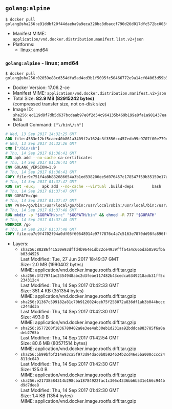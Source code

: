 ## `golang:alpine`

```console
$ docker pull golang@sha256:e91ddbf20f44daeba9a9eca328bc8dbaccf790d26d017dfc572bc003f556e42d
```

-	Manifest MIME: `application/vnd.docker.distribution.manifest.list.v2+json`
-	Platforms:
	-	linux; amd64

### `golang:alpine` - linux; amd64

```console
$ docker pull golang@sha256:02059e88cd354dfa5ad4cd3b1f5095fc50466772e9a14cf04063d59b3dca0e6c
```

-	Docker Version: 17.06.2-ce
-	Manifest MIME: `application/vnd.docker.distribution.manifest.v2+json`
-	Total Size: **82.9 MB (82915242 bytes)**  
	(compressed transfer size, not on-disk size)
-	Image ID: `sha256:ed119d8f7db5d637bcdaab97e8f2d54c964135b469b199e8fa1a981437ea9d5b`
-	Default Command: `["\/bin\/sh"]`

```dockerfile
# Wed, 13 Sep 2017 14:32:25 GMT
ADD file:4583e12bf5caec40b861a3409f2a1624c3f3556cc457edb99c9707f00e779e45 in / 
# Wed, 13 Sep 2017 14:32:26 GMT
CMD ["/bin/sh"]
# Thu, 14 Sep 2017 01:36:41 GMT
RUN apk add --no-cache ca-certificates
# Thu, 14 Sep 2017 01:36:41 GMT
ENV GOLANG_VERSION=1.9
# Thu, 14 Sep 2017 01:36:41 GMT
COPY file:9c751f4a8b882686654a3b1ed338206ee5d076457c178547f59b35159e17a438 in /go-alpine-patches/ 
# Thu, 14 Sep 2017 01:37:47 GMT
RUN set -eux; 	apk add --no-cache --virtual .build-deps 		bash 		gcc 		musl-dev 		openssl 		go 	; 	export 		GOROOT_BOOTSTRAP="$(go env GOROOT)" 		GOOS="$(go env GOOS)" 		GOARCH="$(go env GOARCH)" 		GO386="$(go env GO386)" 		GOARM="$(go env GOARM)" 		GOHOSTOS="$(go env GOHOSTOS)" 		GOHOSTARCH="$(go env GOHOSTARCH)" 	; 		wget -O go.tgz "https://golang.org/dl/go$GOLANG_VERSION.src.tar.gz"; 	echo 'a4ab229028ed167ba1986825751463605264e44868362ca8e7accc8be057e993 *go.tgz' | sha256sum -c -; 	tar -C /usr/local -xzf go.tgz; 	rm go.tgz; 		cd /usr/local/go/src; 	for p in /go-alpine-patches/*.patch; do 		[ -f "$p" ] || continue; 		patch -p2 -i "$p"; 	done; 	./make.bash; 		rm -rf /go-alpine-patches; 	apk del .build-deps; 		export PATH="/usr/local/go/bin:$PATH"; 	go version
# Thu, 14 Sep 2017 01:37:47 GMT
ENV GOPATH=/go
# Thu, 14 Sep 2017 01:37:47 GMT
ENV PATH=/go/bin:/usr/local/go/bin:/usr/local/sbin:/usr/local/bin:/usr/sbin:/usr/bin:/sbin:/bin
# Thu, 14 Sep 2017 01:37:48 GMT
RUN mkdir -p "$GOPATH/src" "$GOPATH/bin" && chmod -R 777 "$GOPATH"
# Thu, 14 Sep 2017 01:37:48 GMT
WORKDIR /go
# Thu, 14 Sep 2017 01:37:48 GMT
COPY file:ea7c9f4702f94a0df05f60648914e97f7876c4a7c5163e7870dd98fa896ff722 in /usr/local/bin/ 
```

-	Layers:
	-	`sha256:88286f41530e93dffd4b964e1db22ce4939fffa4a4c665dab8591fbab03d4926`  
		Last Modified: Tue, 27 Jun 2017 18:49:37 GMT  
		Size: 2.0 MB (1990402 bytes)  
		MIME: application/vnd.docker.image.rootfs.diff.tar.gzip
	-	`sha256:3f27971ac2354948abc2d3feae117482b43cedca6349218adb31ff5c234312c4`  
		Last Modified: Thu, 14 Sep 2017 01:42:33 GMT  
		Size: 351.4 KB (351354 bytes)  
		MIME: application/vnd.docker.image.rootfs.diff.tar.gzip
	-	`sha256:91367c599182a81c70b9126024ceb75f258072a836df1ab3b044bcccc244dd3a`  
		Last Modified: Thu, 14 Sep 2017 01:42:30 GMT  
		Size: 493.0 B  
		MIME: application/vnd.docker.image.rootfs.diff.tar.gzip
	-	`sha256:8577260f1836780402a8e3ee4ab30eb1d231aa92bddca883785f6a0adeb2765b`  
		Last Modified: Thu, 14 Sep 2017 01:42:54 GMT  
		Size: 80.6 MB (80571514 bytes)  
		MIME: application/vnd.docker.image.rootfs.diff.tar.gzip
	-	`sha256:5b99bfbf214e93ca5f973d94dac0b05924634b2cd46e5ba000cccc24811dc049`  
		Last Modified: Thu, 14 Sep 2017 01:42:30 GMT  
		Size: 125.0 B  
		MIME: application/vnd.docker.image.rootfs.diff.tar.gzip
	-	`sha256:e21738584314b298cba18784922fac1c306c4336bb6b531e166c944bd9d7dee8`  
		Last Modified: Thu, 14 Sep 2017 01:42:30 GMT  
		Size: 1.4 KB (1354 bytes)  
		MIME: application/vnd.docker.image.rootfs.diff.tar.gzip
